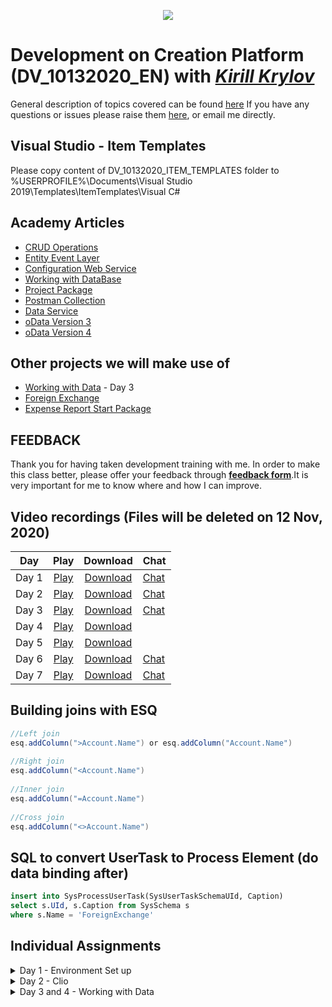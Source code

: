 <p align="center">
    <a href="https://www.creatio.com/">
            <img src="https://github.com/kirillkrylov/ImagesAndPages/wiki/Img/accelerateBannerBlue.png">
    </a>
</p>

# Development on Creation Platform (DV_10132020_EN) with _[Kirill Krylov][aboutKirill]_
General description of topics covered can be found [here][wikiTraining]
If you have any questions or issues please raise them [here][issues], or email me directly.

## Visual Studio - Item Templates
Please copy content of DV_10132020_ITEM_TEMPLATES folder to
%USERPROFILE%\Documents\Visual Studio 2019\Templates\ItemTemplates\Visual C#


## Academy Articles
- [CRUD Operations][crud]
- [Entity Event Layer][nEEL]  
- [Configuration Web Service][nConfWebService]  
- [Working with DataBase][nWWDB]  
- [Project Package][nProjectPackage]
- [Postman Collection][postManCollection]
- [Data Service][DataService]
- [oData Version 3][oData3]
- [oData Version 4][oData4]

## Other projects we will make use of
- [Working with Data][pWorkingWithData] - Day 3
- [Foreign Exchange][pForeignExchange]
- [Expense Report Start Package][pExpenseReportStart]

## FEEDBACK
Thank you for having taken development training with me. In order to make this class better, please offer your feedback 
through **[feedback form][FeedBackForm]**.It is very important for me to know where and how I can improve.

## Video recordings (Files will be deleted on 12 Nov, 2020)
| Day      | Play           | Download          | Chat        |
|:--------:|:--------------:|:-----------------:|:------------|
| Day 1    | [Play][Day1P]  |[Download][Day1D]  |[Chat][Day1C]|
| Day 2    | [Play][Day2P]  |[Download][Day2D]  |[Chat][Day2C]|
| Day 3    | [Play][Day3P]  |[Download][Day3D]  |[Chat][Day3C]|
| Day 4    | [Play][Day4P]  |[Download][Day4D]  |  |
| Day 5    | [Play][Day5P]  |[Download][Day5D]  |  |
| Day 6    | [Play][Day6P]  |[Download][Day6D]  |[Chat][Day6C]|
| Day 7    | [Play][Day7P]  |[Download][Day7D]  |[Chat][Day7C]|
<!--
| Day 8    | [Play][Day8P]  |[Download][Day8D]  |[Chat][Day8C]|

-->

## Building joins with ESQ
```cs
//Left join 
esq.addColumn(">Account.Name") or esq.addColumn("Account.Name")
 
//Right join
esq.addColumn("<Account.Name")
 
//Inner join
esq.addColumn("=Account.Name")
 
//Cross join
esq.addColumn("<>Account.Name")
```

## SQL to convert UserTask to Process Element (do data binding after)
```SQL
insert into SysProcessUserTask(SysUserTaskSchemaUId, Caption)
select s.UId, s.Caption from SysSchema s
where s.Name = 'ForeignExchange'
```


## Individual Assignments
<details>
<summary>Day 1 - Environment Set up</summary>

- [Install][wikiInstallCreatio] local development environment
- Convert Creatio to development in [File System Mode][wikiFileSystemMode]
- Configure your own [logger][wikiLogging]
<!-- - Pull [Expense Report Start][pExpenseReportStart] package and install it -->

</details>

<details>
<summary>Day 2 - Clio</summary>

- Create and interface and implement a class inside Terrasoft.Configuration that will allow Clio project to send WebSocket Messages (MsgChannelUtilities). You can observer messages on **ViewModule.aspx.ashx** page
<!-- - Pull [Expense Report Start][pExpenseReportStart] package and install it -->

</details>

<details>vat
<summary>Day 3 and 4 - Working with Data</summary>

- Add new activity type, and change the overlapping activity code to only detect your own activity type
- Try to build a class that would check VAT number aginst the oficial VIES database (https://ec.europa.eu/taxation_customs/vies/technicalInformation.html)
Implement an entity event listener for the Account  entity to validate VAT. Add VAT field to account.


</details>


<!-- Named Links-->
[pForeignExchange]: https://github.com/Academy-Creatio/ForeignExchange
[pExpenseReportStart]:https://github.com/Academy-Creatio/ExpenseReportStart
[pWorkingWithData]: https://github.com/Academy-Creatio/WorkshopWorkingWithData_2020-08-11
[FeedBackForm]:https://forms.office.com/Pages/ResponsePage.aspx?id=-6Jce0OmhUOLOTaTQnDHFmSQPwRGgxpCmR4ucwVD2MxUOEE4UzZWRUpHQVlKQjFMVzRES1ZaNlRKQyQlQCN0PWcu
[aFeatureToggle]: https://academy.creatio.com/documents/technic-sdk/7-16/feature-toggle-mechanism-enabling-and-disabling-functions


[nConfWebService]: https://academy.creatio.com/documents/technic-sdk/7-16/creating-configuration-service
[nEEL]: https://academy.creatio.com/documents/technic-sdk/7-16/entity-event-layer
[nWWDB]: https://academy.creatio.com/documents/technic-sdk/7-16/working-database
[nProjectPackage]:https://academy.creatio.com/documents/technic-sdk/7-16/developing-source-code-file-content-project-package
[nCLio]: https://github.com/Advance-Technologies-Foundation/clio
[GitHubProfile]: https://github.com/kirillkrylov
[email]: mailto:k.krylov@creatio.com
[oData3]: https://academy.creatio.com/documents/technic-sdk/7-16/creatio-integration-odata-3-protocol
[oData4]: https://academy.creatio.com/documents/technic-sdk/7-16/creatio-integration-odata-4-protocol
[DataService]: https://academy.creatio.com/documents/technic-sdk/7-16/dataservice
[postManCollection]: https://documenter.getpostman.com/view/10204500/SztHX5Qb?version=latest
[crud]: https://academy.creatio.com/documents/technic-sdk/7-16/crud-operations
[aboutKirill]:https://github.com/Academy-Creatio/TrainingProgramm/wiki/Kirill-Krylov,-CPA
[wikiTraining]:https://github.com/Academy-Creatio/TrainingProgramm/wiki
[issues]:https://github.com/Academy-Creatio/DV_10132020_EN/issues


[wikiLogging]:https://github.com/Academy-Creatio/TrainingProgramm/wiki/Custom-Logging-with-NLog
[wikiFileSystemMode]:https://github.com/Academy-Creatio/TrainingProgramm/wiki/Enable-development-in-FileSystem-Mode
[wikiInstallCreatio]: https://github.com/Academy-Creatio/TrainingProgramm/wiki/How-To-Install-Creatio


<!-- Video Links-->

[Day1P]: https://us02web.zoom.us/rec/play/TyO4naRdYlFH0HIWJeb6hhdsj0TydJ8eeGvuAi1A0qwQJ60lPFg_hJq32ZATNWUJ2brnqMlf8YVYHbCn.CVf5-Y9DkEkF4chX
[Day1D]: https://us02web.zoom.us/rec/download/TyO4naRdYlFH0HIWJeb6hhdsj0TydJ8eeGvuAi1A0qwQJ60lPFg_hJq32ZATNWUJ2brnqMlf8YVYHbCn.CVf5-Y9DkEkF4chX
[Day1C]: https://us02web.zoom.us/rec/download/yyQMtoH7fciTaIhwP4j4x1r67GtpHwBmIi--kmIwiQgKMQLSQJOzu2DDygQCgueB4LYt9-C5UihMzITx.R4G9nVTCcibDyeGZ


[Day2P]: https://us02web.zoom.us/rec/play/IoxPuLEXWbbZ5VolndAPelobEYscN1h8YzNFLyzrsYc0cf8akgEJJrp_enZ6b_vS02BUsJR2kFy1oFWF.qe8za6PDrQ5ByEZW
[Day2D]: https://us02web.zoom.us/rec/download/IoxPuLEXWbbZ5VolndAPelobEYscN1h8YzNFLyzrsYc0cf8akgEJJrp_enZ6b_vS02BUsJR2kFy1oFWF.qe8za6PDrQ5ByEZW
[Day2C]: https://us02web.zoom.us/rec/download/8JgMY8P_sUmq97PNYjhN1M37l2o3iO_bP8baZdIf6u2yfg_uBrw220sN3Ud3ATTvR54azDU6CsFl3Kgd.-IG6rd0IECvhx3bl

[Day3P]: https://us02web.zoom.us/rec/play/SFN7MSG0DdMCO7IDT8eN3Q0usvv2-A4vdfxbVAYM_zVd8CzC_puHuBHavofaU1TpZK3eVM6eFHo-S87F._qUqOTG26TD2ZK0h
[Day3D]: https://us02web.zoom.us/rec/download/SFN7MSG0DdMCO7IDT8eN3Q0usvv2-A4vdfxbVAYM_zVd8CzC_puHuBHavofaU1TpZK3eVM6eFHo-S87F._qUqOTG26TD2ZK0h
[Day3C]: https://us02web.zoom.us/rec/download/M_uCNpfY7inT-y9OpeBSwQodIGSxCKT1vtNcv2AviY4lEcpgRqF1kqZyFCASrNt80FQ3sX__PZ_-6YRQ.gLve25_iSiq3fvW4

[Day4P]: https://us02web.zoom.us/rec/play/paUT4fnxhmxe3eKtAjsJ8mIcQ4HD1ebbhp4cEe2MeWQ3l0Tm0F7llu2elEwazfoSlRGJ_0MH6_m-oNzf.3tIINzkFX9JAr18B
[Day4D]: https://us02web.zoom.us/rec/download/paUT4fnxhmxe3eKtAjsJ8mIcQ4HD1ebbhp4cEe2MeWQ3l0Tm0F7llu2elEwazfoSlRGJ_0MH6_m-oNzf.3tIINzkFX9JAr18B


[Day5P]: https://us02web.zoom.us/rec/play/SJbvurRuCp8d6OgJiTz_-7lUIMSVEtVdp86E66ME1kOT7sB7RvcSDIhmGrubsRqQf9SLgzWx5OILjRl2.Ix2uF1C-ztsUOfnd
[Day5D]: https://us02web.zoom.us/rec/download/SJbvurRuCp8d6OgJiTz_-7lUIMSVEtVdp86E66ME1kOT7sB7RvcSDIhmGrubsRqQf9SLgzWx5OILjRl2.Ix2uF1C-ztsUOfnd

[Day6P]: https://us02web.zoom.us/rec/play/wTz0ItpnI3mA3jBaaD0pCxWjgqeUKc223lTCpSEGUBRw0wNjAplYzLjCgCHxhoE0MgMMe1aBtk7DVJuK.XnSti8EVssJNaXOl
[Day6D]: https://us02web.zoom.us/rec/download/wTz0ItpnI3mA3jBaaD0pCxWjgqeUKc223lTCpSEGUBRw0wNjAplYzLjCgCHxhoE0MgMMe1aBtk7DVJuK.XnSti8EVssJNaXOl
[Day6C]: https://us02web.zoom.us/rec/download/NJZNww03jV7ACIQel7SVI_5CkR3WQsvu-s2XmClZhLcRkTelpTuwtMbpDDfiNIsvqVa9_uBIE6auiL6d.lDlFUHAgWy0ohPYK

[Day7P]: https://us02web.zoom.us/rec/play/gmRekwofmIzVyS_GQ63tCaqcRf9gCLO95Zw0Vj5UJ_46hX8n-96ROcxdpKtm7EUrkwKc3QoWy6Z9LtYN.j7cdxi2EnJoLEETa
[Day7D]: https://us02web.zoom.us/rec/download/gmRekwofmIzVyS_GQ63tCaqcRf9gCLO95Zw0Vj5UJ_46hX8n-96ROcxdpKtm7EUrkwKc3QoWy6Z9LtYN.j7cdxi2EnJoLEETa
[Day7C]: https://us02web.zoom.us/rec/download/KsJYWuG99JMl_fGV8qKD1zlC2lkCsbnbK-icfXivtQxNiggDx8bRqmjT3Di0ZtW-JNCD5zTJ8-nEw6DR.xz7PyZ1vagOyA9PY

<!--
[Day8P]: 
[Day8D]: 
[Day8C]: 
-->